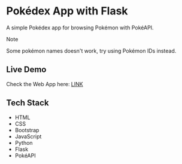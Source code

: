 # Pokédex App with Flask

A simple Pokédex app for browsing Pokémon with PokéAPI.  

> [!NOTE]
> Some pokémon names doesn't work, try using Pokémon IDs instead.  

## Live Demo
Check the Web App here: [LINK](https://pokeflask-jao2.onrender.com)

## Tech Stack
- HTML
- CSS 
- Bootstrap
- JavaScript
- Python
- Flask
- PokéAPI